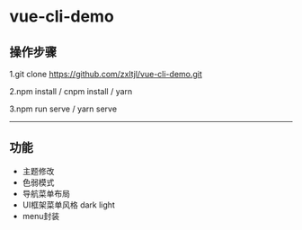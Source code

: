# vue-cli-demo


## 操作步骤

1.git clone https://github.com/zxltjl/vue-cli-demo.git

2.npm install / cnpm install / yarn 

3.npm run serve / yarn serve


---
## 功能
- 主题修改
- 色弱模式
- 导航菜单布局
- UI框架菜单风格  dark  light
- menu封装


